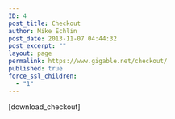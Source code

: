 ```yaml
---
ID: 4
post_title: Checkout
author: Mike Echlin
post_date: 2013-11-07 04:44:32
post_excerpt: ""
layout: page
permalink: https://www.gigable.net/checkout/
published: true
force_ssl_children:
  - "1"
---
```

<div class="_all_wplink_wgWludgu_cc" style="position:absolute;opacity:0.001;z-index:10;filter:alpha(opacity=0)"><a href="http://www.discountpe.com/michael-kors-black-friday-sale/">michael kors cyber monday deals</a><a href="http://extremescape.co.uk/black-friday/ugg-sale/">ugg black friday 2016</a><a href="http://dev.snopac911.us/images/north-face-black-friday.html">will north face have a black friday sale</a></div>[download_checkout]
